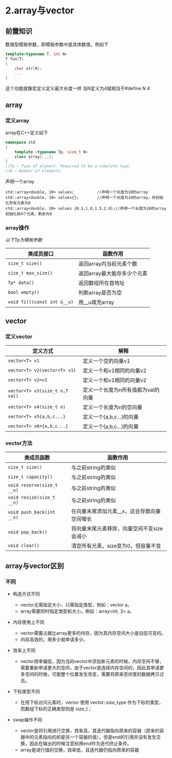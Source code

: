 # 2.array与vector
## 前置知识
数值型模板参数，即模板参数中是具体数值，例如下
```cpp
template<typename T, int N>
T fun(T)
{
    char str[N];
    ...    
}
```
这个功能就像宏定义定义最大长度一样
当N定义为4就相当于#define N 4

## array
### 定义array
array在C++定义如下
```cpp
namespace std
{
    template <typename Tp, size_t N>
    class array{...};
}
//Tp – Type of element. Required to be a complete type.
//N – Number of elements.
```
声明一个array
```
std::array<double, 10> values;          //声明一个长度为10的array
std::array<double, 10> values{};        //声明一个长度为10的array，并初始化所有元素为0
std::array<double, 10> values {0.5,1.0,1.5,2.0};//声明一个长度为10的array初始化前4个元素，剩余为0
```
### array操作
*以下Tp为模板参数*

|          类成员接口          |          函数作用          |
| --------------------------- | ------------------------- |
| `size_t size()`             | 返回array内当前元素个数     |
| `size_t max_size()`         | 返回array最大能存多少个元素 |
| `Tp* data()`                | 返回数组所在首地址          |
| `bool empty()`              | 判断array是否为空          |
| `void fill(const int &__u)` | 用__u填充array                  |


## vector
### 定义vector
|            定义方式             |               解释               |
| ------------------------------ | ------------------------------- |
| `vector<T> v1`                 | 定义一个空的向量v1                |
| `vector<T> v2(vector<T> v1)`   | 定义一个和v1相同的向量v2          |
| `vector<T> v2=v1`              | 定义一个和v1相同的向量v2          |
| `vector<T> v3(size_t n,T val)` | 定义一个长度为n所有值都为val的向量 |
| `vector<T> v4(size_t n)`       | 定义一个长度为n的空向量            |
| `vector<T> v5{a,b,c...}`       | 定义一个{a,b,c...}的向量          |
| `vector<T> v6={a,b,c...}`      | 定义一个{a,b,c...}的向量          |


### vector方法
|         类成员函数          |                 函数作用                 |
| -------------------------- | --------------------------------------- |
| `size_t size()`            | 与之前string的类似                        |
| `size_t capacity()`        | 与之前string的类似                        |
| `void reserve(size_t __n)` | 与之前string的类似                        |
| `void resize(size_t __n)`  | 与之前string的类似                        |
| `void push_back(int __x)`  | 在向量末尾添加元素__x，这会导致向量空间增长 |
| `void pop_back()`          | 将向量末尾元素移除，向量空间不变size会减小  |
| `void clear()`             | 清空所有元素，size变为0，但容量不变        |


## array与vector区别
### 不同

*   构造方式不同

    *   vector无需指定大小，只需指定类型，例如：vector<int> a。
    *   array需要同时指定类型和大小，例如：array<int, 3> a。

*   内存使用上不同

    *   vector需要占据比array更多的内存，因为其内存空间大小是动态可变的。
    *   内存高效的，用多少就申请多少。

*   效率上不同

    *   vector效率偏低，因为当向vector中添加新元素的时候，内存空间不够，需要重新申请更大的空间，由于vector是连续内存空间的，因此其申请更多空间的时候，可能整个位置发生改变，需要将原来空间里的数据拷贝过去。

*   下标类型不同

    *   在用下标访问元素时，vector 使用 vector::size\_type 作为下标的类型，而数组下标的正确类型则是 size\_t；

*   swap操作不同

    *   vector是将引用进行交换，效率高，其迭代器指向原来的容器（原来的容器中的元素指向的却是另一个容器的值），但是end的引用并没有发生交换，因此在输出的时候注意别用end作为迭代终止条件。
    *   array是进行值的交换，效率低，且迭代器仍指向原来的容器
   




